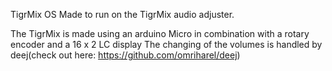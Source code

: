 TigrMix OS
Made to run on the TigrMix audio adjuster.

The TigrMix is made using an arduino Micro in combination with a rotary encoder and a 16 x 2 LC display
The changing of the volumes is handled by deej(check out here: https://github.com/omriharel/deej)
